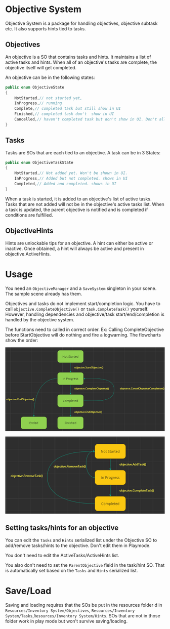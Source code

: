 # Objective System
Objective System is a package for handling objectives, objective subtask etc. It also supports hints tied to tasks. 

## Objectives
An objective is a SO that contains tasks and hints. It maintains a list of active tasks and hints. When all of an objective's tasks are complete, the objective itself will get completed. 

An objective can be in the following states:
```csharp
public enum ObjectiveState
{
    NotStarted,// not started yet,
    InProgress,// running
    Complete,// completed task but still show in UI
    Finished,// completed task don't  show in UI
    Cancelled,// haven't completed task but don't show in UI. Don't allow adding this objective again
}
```
## Tasks
Tasks are SOs that are each tied to an objective. A task can be in 3 States:
```csharp
public enum ObjectiveTaskState
{
    NotStarted,// Not added yet. Won't be shown in UI. 
    InProgress,// Added but not completed. shows in UI
    Completed,// Added and completed. shows in UI
}
```
When a task is started, it is added to an objective's list of active tasks. Tasks that are not added will not be in the objective's active tasks list.
When a task is updated, the parent objective is notified and is completed if conditions are fulfilled.

## ObjectiveHints
Hints are unlockable tips for an objective. A hint can either be active or inactive. Once obtained, a hint will always be active and present in objective.ActiveHints.

# Usage
You need an `ObjectiveManager` and a `SaveSystem` singleton in your scene. The sample scene already has them.

Objectives and tasks do not implement start/completion logic. You have to call `objective.CompleteObjective()` or `task.CompleteTask()` yourself. However, handling dependencies and objective/task start/end/completion is handled by the objective system.

The functions need to called in correct order. Ex: Calling CompleteObjective before StartObjective will do nothing and fire a logwarning. The flowcharts show the order:

![](https://github.com/Studio-23-xyz/ObjectiveSystem/blob/b2e993c968145ede24ad1e76bc33be08412aacfb/Assets/Packages/com.studio23.ss2.objectivesystem/Screenshots~/objectiveState.png)

![](https://github.com/Studio-23-xyz/ObjectiveSystem/blob/fa5314e097a83cda23eee333f7f33db4b5b90a75/Assets/Packages/com.studio23.ss2.objectivesystem/Screenshots~/taskstate.png)

## Setting tasks/hints for an objective
You can edit the `Tasks` and `Hints` serialized list under the Objective SO to add/remove tasks/hints to the objective. Don't edit them in Playmode.

You don't need to edit the ActiveTasks/ActiveHints list.

You also don't need to set the `ParentObjective` field in the task/hint SO. That is automatically set based on the `Tasks` and `Hints` serialized list.

# Save/Load
Saving and loading requires that the SOs be put in the resources folder d in `Resources/Inventory System/Objectives`, `Resources/Inventory System/Tasks`,`Resources/Inventory System/Hints`. SOs that are not in those folder work in play mode but won't survive saving/loading.
